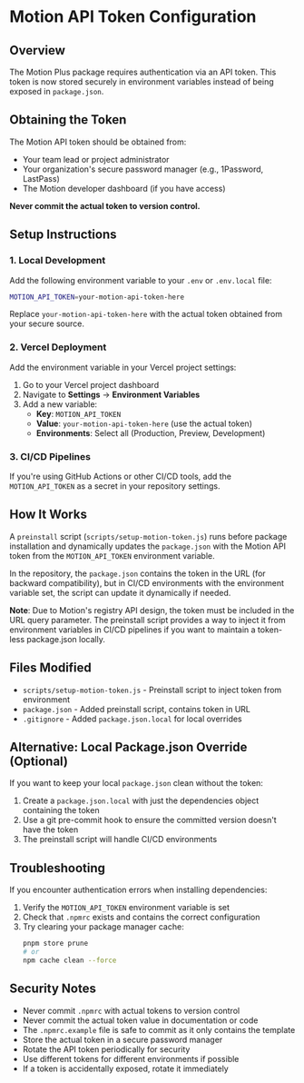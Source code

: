 # Motion API Token Configuration

## Overview

The Motion Plus package requires authentication via an API token. This token is now stored securely in environment variables instead of being exposed in `package.json`.

## Obtaining the Token

The Motion API token should be obtained from:
- Your team lead or project administrator
- Your organization's secure password manager (e.g., 1Password, LastPass)
- The Motion developer dashboard (if you have access)

**Never commit the actual token to version control.**

## Setup Instructions

### 1. Local Development

Add the following environment variable to your `.env` or `.env.local` file:

```bash
MOTION_API_TOKEN=your-motion-api-token-here
```

Replace `your-motion-api-token-here` with the actual token obtained from your secure source.

### 2. Vercel Deployment

Add the environment variable in your Vercel project settings:

1. Go to your Vercel project dashboard
2. Navigate to **Settings** → **Environment Variables**
3. Add a new variable:
   - **Key**: `MOTION_API_TOKEN`
   - **Value**: `your-motion-api-token-here` (use the actual token)
   - **Environments**: Select all (Production, Preview, Development)

### 3. CI/CD Pipelines

If you're using GitHub Actions or other CI/CD tools, add the `MOTION_API_TOKEN` as a secret in your repository settings.

## How It Works

A `preinstall` script (`scripts/setup-motion-token.js`) runs before package installation and dynamically updates the `package.json` with the Motion API token from the `MOTION_API_TOKEN` environment variable.

In the repository, the `package.json` contains the token in the URL (for backward compatibility), but in CI/CD environments with the environment variable set, the script can update it dynamically if needed.

**Note**: Due to Motion's registry API design, the token must be included in the URL query parameter. The preinstall script provides a way to inject it from environment variables in CI/CD pipelines if you want to maintain a token-less package.json locally.

## Files Modified

- `scripts/setup-motion-token.js` - Preinstall script to inject token from environment
- `package.json` - Added preinstall script, contains token in URL
- `.gitignore` - Added `package.json.local` for local overrides

## Alternative: Local Package.json Override (Optional)

If you want to keep your local `package.json` clean without the token:

1. Create a `package.json.local` with just the dependencies object containing the token
2. Use a git pre-commit hook to ensure the committed version doesn't have the token
3. The preinstall script will handle CI/CD environments

## Troubleshooting

If you encounter authentication errors when installing dependencies:

1. Verify the `MOTION_API_TOKEN` environment variable is set
2. Check that `.npmrc` exists and contains the correct configuration
3. Try clearing your package manager cache:
   ```bash
   pnpm store prune
   # or
   npm cache clean --force
   ```

## Security Notes

- Never commit `.npmrc` with actual tokens to version control
- Never commit the actual token value in documentation or code
- The `.npmrc.example` file is safe to commit as it only contains the template
- Store the actual token in a secure password manager
- Rotate the API token periodically for security
- Use different tokens for different environments if possible
- If a token is accidentally exposed, rotate it immediately

